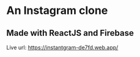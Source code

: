# An Instagram clone
## Made with ReactJS and Firebase

Live url: https://instantgram-de7fd.web.app/